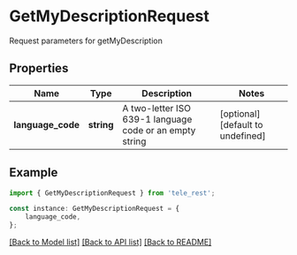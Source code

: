 # GetMyDescriptionRequest

Request parameters for getMyDescription

## Properties

Name | Type | Description | Notes
------------ | ------------- | ------------- | -------------
**language_code** | **string** | A two-letter ISO 639-1 language code or an empty string | [optional] [default to undefined]

## Example

```typescript
import { GetMyDescriptionRequest } from 'tele_rest';

const instance: GetMyDescriptionRequest = {
    language_code,
};
```

[[Back to Model list]](../README.md#documentation-for-models) [[Back to API list]](../README.md#documentation-for-api-endpoints) [[Back to README]](../README.md)
